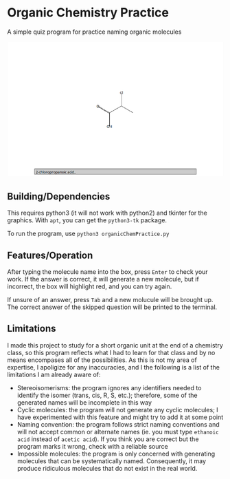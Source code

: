 # Organic Chemistry Practice

A simple quiz program for practice naming organic molecules

!["example screenshot"](ExamplePhotos/example1.png)

## Building/Dependencies

This requires python3 (it will not work with python2) and tkinter for the graphics. With `apt`, you can get the `python3-tk` package.

To run the program, use `python3 organicChemPractice.py`

## Features/Operation

After typing the molecule name into the box, press `Enter` to check your work.  If the answer is correct, it will generate a new molecule, but if incorrect, the box will highlight red, and you can try again.

If unsure of an answer, press `Tab` and a new molucule will be brought up. The correct answer of the skipped question will be printed to the terminal.

## Limitations

I made this project to study for a short organic unit at the end of a chemistry class, so this program reflects what I had to learn for that class and by no means encompases all of the possibilities. As this is not my area of expertise, I apoligize for any inaccuracies, and I the following is a list of the limitations I am already aware of:
- Stereoisomerisms: the program ignores any identifiers needed to identify the isomer (trans, cis, R, S, etc.); therefore, some of the generated names will be incomplete in this way
- Cyclic molecules: the program will not generate any cyclic molecules; I have experimented with this feature and might try to add it at some point
- Naming convention: the program follows strict naming conventions and will not accept common or alternate names (ie. you must type `ethanoic acid` instead of `acetic acid`).  If you think you are correct but the program marks it wrong, check with a reliable source
- Impossible molecules: the program is only concerned with generating molecules that can be systematically named. Consequently, it may produce ridiculous molecules that do not exist in the real world.